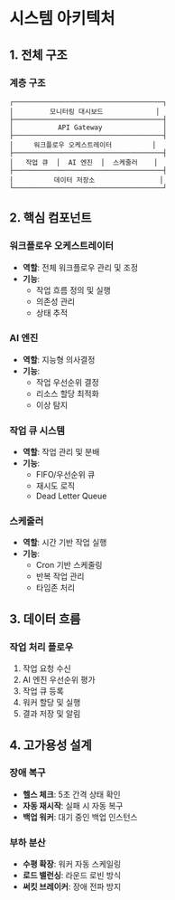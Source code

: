 # 시스템 아키텍처

## 1. 전체 구조

### 계층 구조
```
┌─────────────────────────────────────┐
│         모니터링 대시보드             │
├─────────────────────────────────────┤
│           API Gateway               │
├─────────────────────────────────────┤
│     워크플로우 오케스트레이터          │
├─────────────────────────────────────┤
│   작업 큐  │  AI 엔진  │  스케줄러    │
├─────────────────────────────────────┤
│          데이터 저장소                │
└─────────────────────────────────────┘
```

## 2. 핵심 컴포넌트

### 워크플로우 오케스트레이터
- **역할**: 전체 워크플로우 관리 및 조정
- **기능**:
  - 작업 흐름 정의 및 실행
  - 의존성 관리
  - 상태 추적

### AI 엔진
- **역할**: 지능형 의사결정
- **기능**:
  - 작업 우선순위 결정
  - 리소스 할당 최적화
  - 이상 탐지

### 작업 큐 시스템
- **역할**: 작업 관리 및 분배
- **기능**:
  - FIFO/우선순위 큐
  - 재시도 로직
  - Dead Letter Queue

### 스케줄러
- **역할**: 시간 기반 작업 실행
- **기능**:
  - Cron 기반 스케줄링
  - 반복 작업 관리
  - 타임존 처리

## 3. 데이터 흐름

### 작업 처리 플로우
1. 작업 요청 수신
2. AI 엔진 우선순위 평가
3. 작업 큐 등록
4. 워커 할당 및 실행
5. 결과 저장 및 알림

## 4. 고가용성 설계

### 장애 복구
- **헬스 체크**: 5초 간격 상태 확인
- **자동 재시작**: 실패 시 자동 복구
- **백업 워커**: 대기 중인 백업 인스턴스

### 부하 분산
- **수평 확장**: 워커 자동 스케일링
- **로드 밸런싱**: 라운드 로빈 방식
- **써킷 브레이커**: 장애 전파 방지